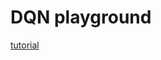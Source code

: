 # DQN playground

[tutorial](https://pytorch.org/tutorials/intermediate/reinforcement_q_learning.html)






